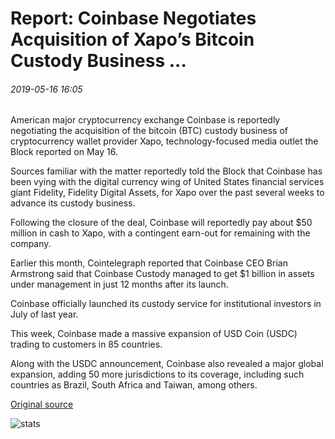 # Report: Coinbase Negotiates Acquisition of Xapo’s Bitcoin Custody Business ...

###### 2019-05-16 16:05

American major cryptocurrency exchange Coinbase is reportedly negotiating the acquisition of the bitcoin (BTC) custody business of cryptocurrency wallet provider Xapo, technology-focused media outlet the Block reported on May 16.

Sources familiar with the matter reportedly told the Block that Coinbase has been vying with the digital currency wing of United States financial services giant Fidelity, Fidelity Digital Assets, for Xapo over the past several weeks to advance its custody business.

Following the closure of the deal, Coinbase will reportedly pay about $50 million in cash to Xapo, with a contingent earn-out for remaining with the company.

Earlier this month, Cointelegraph reported that Coinbase CEO Brian Armstrong said that Coinbase Custody managed to get $1 billion in assets under management in just 12 months after its launch.

Coinbase officially launched its custody service for institutional investors in July of last year.

This week, Coinbase made a massive expansion of USD Coin (USDC) trading to customers in 85 countries.

Along with the USDC announcement, Coinbase also revealed a major global expansion, adding 50 more jurisdictions to its coverage, including such countries as Brazil, South Africa and Taiwan, among others.

[Original source](https://cointelegraph.com/news/report-coinbase-negotiates-acquisition-of-xapos-bitcoin-custody-business)

![stats](https://c.statcounter.com/11760860/0/a89fa40b/1/ "stats")